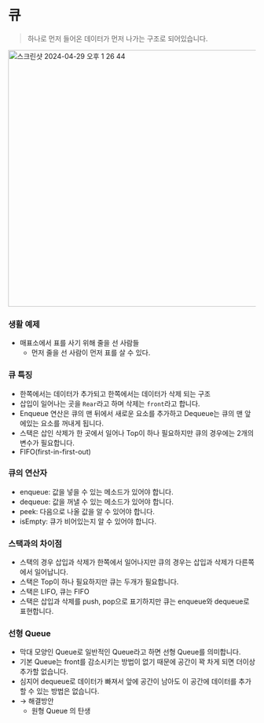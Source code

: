# 큐

> 하나로 먼저 들어온 데이터가 먼저 나가는 구조로 되어있습니다.
> 

<img width="523" alt="스크린샷 2024-04-29 오후 1 26 44" src="https://github.com/jjunhaa0211/Algorithm-Junha/assets/102890390/3eca840c-1c0e-4a01-8000-91efc70ddd27">


### 생활 예제

- 매표소에서 표를 사기 위해 줄을 선 사람들
    - 먼저 줄을 선 사람이 먼저 표를 살 수 있다.

### 큐 특징

- 한쪽에서는 데이터가 추가되고 한쪽에서는 데이터가 삭제 되는 구조
- 삽입이 일어나는 곳을 `Rear`라고 하며 삭제는 `front`라고 합니다.
- Enqueue 연산은 큐의 맨 뒤에서 새로운 요소를 추가하고 Dequeue는 큐의 맨 앞에있는 요소를 꺼내게 됩니다.
- 스택은 삽인 삭제가 한 곳에서 일어나 Top이 하나 필요하지만 큐의 경우에는 2개의 변수가 필요합니다.
- FIFO(first-in-first-out)

### 큐의 연산자

- enqueue: 값을 넣을 수 있는 메소드가 있어야 합니다.
- dequeue: 값을 꺼낼 수 있는 메소드가 있어야 합니다.
- peek: 다음으로 나올 값을 알 수 있어야 합니다.
- isEmpty: 큐가 비어있는지 알 수 있어야 합니다.

### 스택과의 차이점

- 스택의 경우 삽입과 삭제가 한쪽에서 일어나지만 큐의 경우는 삽입과 삭제가 다른쪽에서 일어납니다.
- 스택은 Top이 하나 필요하지만 큐는 두개가 필요합니다.
- 스택은 LIFO, 큐는 FIFO
- 스택은 삽입과 삭제를 push, pop으로 표기하지만 큐는 enqueue와 dequeue로 표현합니다.

### 선형 Queue

- 막대 모양인 Queue로 일반적인 Queue라고 하면 선형 Queue를 의미합니다.
- 기본 Queue는 front를 감소시키는 방법이 없기 때문에 공간이 꽉 차게 되면 더이상 추가할 없습니다.
- 심지어 dequeue로 데이터가 빠져서 앞에 공간이 남아도 이 공간에 데이터를 추가할 수 있는 방법은 없습니다.
- → 해결방안
    - 원형 Queue 의 탄생
